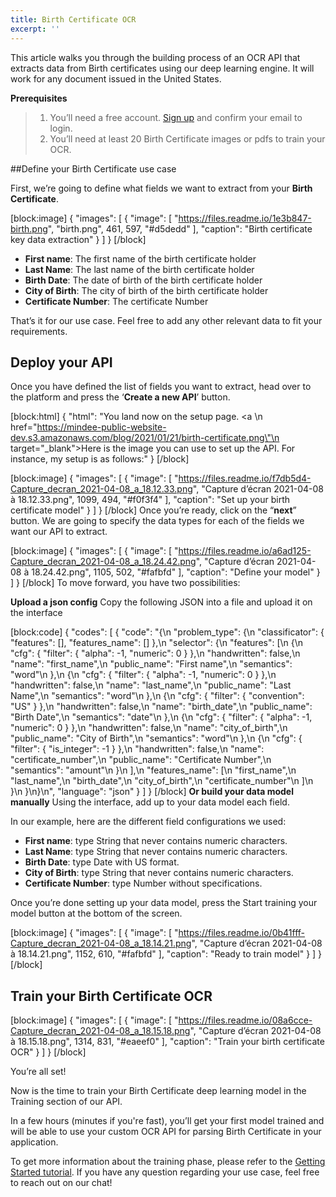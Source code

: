 ```yaml
---
title: Birth Certificate OCR
excerpt: ''
---
```

This article walks you through the building process of an OCR API that extracts data from Birth certificates using our deep learning engine. It will work for any document issued in the United States.  

**Prerequisites**
> 1. You’ll need a free account. [Sign up](https://platform.mindee.com/signup) and confirm your email to login.
> 2. You’ll need at least 20 Birth Certificate images or pdfs to train your OCR.


##Define your Birth Certificate use case

First, we’re going to define what fields we want to extract from your **Birth Certificate**.


[block:image]
{
  "images": [
    {
      "image": [
        "https://files.readme.io/1e3b847-birth.png",
        "birth.png",
        461,
        597,
        "#d5dedd"
      ],
      "caption": "Birth certificate key data extraction"
    }
  ]
}
[/block]
  * **First name**: The first name of the birth certificate holder 
  *  **Last Name**: The last name of the birth certificate holder
  *  **Birth Date**: The date of birth of the birth certificate holder
  *  **City of Birth**: The city of birth of the birth certificate holder
  *  **Certificate Number**: The certificate Number 

That’s it for our use case. Feel free to add any other relevant data to fit your requirements.

 

 

## Deploy your API
 

Once you have defined the list of fields you want to extract, head over to the platform and press the ‘**Create a new API**’ button.


[block:html]
{
  "html": "You land now on the setup page. <a \n   href=\"https://mindee-public-website-dev.s3.amazonaws.com/blog/2021/01/21/birth-certificate.png\"\n   target=\"_blank\">Here is the image</a> you can use to set up the API. For instance, my setup is as follows:"
}
[/block]

[block:image]
{
  "images": [
    {
      "image": [
        "https://files.readme.io/f7db5d4-Capture_decran_2021-04-08_a_18.12.33.png",
        "Capture d’écran 2021-04-08 à 18.12.33.png",
        1099,
        494,
        "#f0f3f4"
      ],
      "caption": "Set up your birth certificate model"
    }
  ]
}
[/block]
Once you’re ready, click on the “**next**” button. We are going to specify the data types for each of the fields we want our API to extract.


[block:image]
{
  "images": [
    {
      "image": [
        "https://files.readme.io/a6ad125-Capture_decran_2021-04-08_a_18.24.42.png",
        "Capture d’écran 2021-04-08 à 18.24.42.png",
        1105,
        502,
        "#fafbfd"
      ],
      "caption": "Define your model"
    }
  ]
}
[/block]
To move forward, you have two possibilities:

**Upload a json config**
Copy the following JSON into a file and upload it on the interface


[block:code]
{
  "codes": [
    {
      "code": "{\n  \"problem_type\": {\n    \"classificator\": { \"features\": [], \"features_name\": [] },\n    \"selector\": {\n      \"features\": [\n        {\n          \"cfg\": { \"filter\": { \"alpha\": -1, \"numeric\": 0 } },\n          \"handwritten\": false,\n          \"name\": \"first_name\",\n          \"public_name\": \"First name\",\n          \"semantics\": \"word\"\n        },\n        {\n          \"cfg\": { \"filter\": { \"alpha\": -1, \"numeric\": 0 } },\n          \"handwritten\": false,\n          \"name\": \"last_name\",\n          \"public_name\": \"Last Name\",\n          \"semantics\": \"word\"\n        },\n        {\n          \"cfg\": { \"filter\": { \"convention\": \"US\" } },\n          \"handwritten\": false,\n          \"name\": \"birth_date\",\n          \"public_name\": \"Birth Date\",\n          \"semantics\": \"date\"\n        },\n        {\n          \"cfg\": { \"filter\": { \"alpha\": -1, \"numeric\": 0 } },\n          \"handwritten\": false,\n          \"name\": \"city_of_birth\",\n          \"public_name\": \"City of Birth\",\n          \"semantics\": \"word\"\n        },\n        {\n          \"cfg\": { \"filter\": { \"is_integer\": -1 } },\n          \"handwritten\": false,\n          \"name\": \"certificate_number\",\n          \"public_name\": \"Certificate Number\",\n          \"semantics\": \"amount\"\n        }\n      ],\n      \"features_name\": [\n        \"first_name\",\n        \"last_name\",\n        \"birth_date\",\n        \"city_of_birth\",\n        \"certificate_number\"\n      ]\n    }\n  }\n}\n",
      "language": "json"
    }
  ]
}
[/block]
**Or build your data model manually**
Using the interface, add up to your data model each field.

In our example, here are the different field configurations we used:

  * **First name**: type String that never contains numeric characters.
  * **Last Name**: type String that never contains numeric characters. 
  * **Birth Date**: type Date with US format. 
  * **City of Birth**: type String that never contains numeric characters. 
  * **Certificate Number**: type Number without specifications. 

Once you’re done setting up your data model, press the Start training your model button at the bottom of the screen.
 

[block:image]
{
  "images": [
    {
      "image": [
        "https://files.readme.io/0b41fff-Capture_decran_2021-04-08_a_18.14.21.png",
        "Capture d’écran 2021-04-08 à 18.14.21.png",
        1152,
        610,
        "#fafbfd"
      ],
      "caption": "Ready to train model"
    }
  ]
}
[/block]
## Train your Birth Certificate OCR
 

 


[block:image]
{
  "images": [
    {
      "image": [
        "https://files.readme.io/08a6cce-Capture_decran_2021-04-08_a_18.15.18.png",
        "Capture d’écran 2021-04-08 à 18.15.18.png",
        1314,
        831,
        "#eaeef0"
      ],
      "caption": "Train your birth certificate OCR"
    }
  ]
}
[/block]
 

 

You’re all set! 

 

Now is the time to train your Birth Certificate deep learning model in the Training section of our API. 

 

 

In a few hours (minutes if you're fast), you’ll get your first model trained and will be able to use your custom OCR API for parsing Birth Certificate in your application.

To get more information about the training phase, please refer to the  [Getting Started tutorial](doc:build-your-first-document-parsing-api). If you have any question regarding your use case, feel free to reach out on our chat!